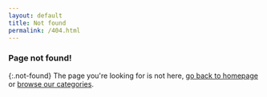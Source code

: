 ```yaml
---
layout: default
title: Not found
permalink: /404.html
---
```


### Page not found!

{:.not-found}
The page you're looking for is not here, [go back to homepage](/) or [browse our categories](/categories/).
